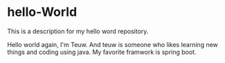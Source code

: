 
# hello-World

This is a description for my hello word repository.

Hello world again, I'm Teuw. And teuw is someone who likes learning new things and coding using java. My favorite framwork is spring boot.

